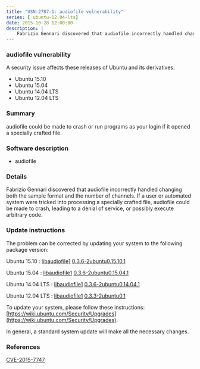 ```yaml
---
title: "USN-2787-1: audiofile vulnerability"
series: [ ubuntu-12.04-lts]
date: 2015-10-28 12:00:00
description: |
    Fabrizio Gennari discovered that audiofile incorrectly handled changing both the sample format and the number of channels. If a user or automated system were tricked into processing a specially crafted file, audiofile could be made to crash, leading to a denial of service, or possibly execute arbitrary code. 
--- 
```

 
### audiofile vulnerability

A security issue affects these releases of Ubuntu and its derivatives:

* Ubuntu 15.10
* Ubuntu 15.04
* Ubuntu 14.04 LTS
* Ubuntu 12.04 LTS

### Summary

audiofile could be made to crash or run programs as your login if it opened a specially crafted file.

### Software description

* audiofile 

### Details

Fabrizio Gennari discovered that audiofile incorrectly handled changing both the sample format and the number of channels. If a user or automated system were tricked into processing a specially crafted file, audiofile could be made to crash, leading to a denial of service, or possibly execute arbitrary code. 

### Update instructions

The problem can be corrected by updating your system to the following package version:

Ubuntu 15.10
 : [libaudiofile1](https://launchpad.net/ubuntu/+source/audiofile) <span> [0.3.6-2ubuntu0.15.10.1](https://launchpad.net/ubuntu/+source/audiofile/0.3.6-2ubuntu0.15.10.1) </span> 

Ubuntu 15.04
 : [libaudiofile1](https://launchpad.net/ubuntu/+source/audiofile) <span> [0.3.6-2ubuntu0.15.04.1](https://launchpad.net/ubuntu/+source/audiofile/0.3.6-2ubuntu0.15.04.1) </span> 

Ubuntu 14.04 LTS
 : [libaudiofile1](https://launchpad.net/ubuntu/+source/audiofile) <span> [0.3.6-2ubuntu0.14.04.1](https://launchpad.net/ubuntu/+source/audiofile/0.3.6-2ubuntu0.14.04.1) </span> 

Ubuntu 12.04 LTS
 : [libaudiofile1](https://launchpad.net/ubuntu/+source/audiofile) <span> [0.3.3-2ubuntu0.1](https://launchpad.net/ubuntu/+source/audiofile/0.3.3-2ubuntu0.1) </span> 

To update your system, please follow these instructions: [https://wiki.ubuntu.com/Security/Upgrades](https://wiki.ubuntu.com/Security/Upgrades).

In general, a standard system update will make all the necessary changes. 

### References

 [CVE-2015-7747](http://people.ubuntu.com/~ubuntu-security/cve/CVE-2015-7747)
 
